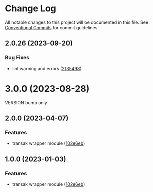# Change Log

All notable changes to this project will be documented in this file.
See [Conventional Commits](https://conventionalcommits.org) for commit guidelines.

## 2.0.26 (2023-09-20)
### Bug Fixes

* lint warning and errors ([2135498](https://github.com/bcnmy/biconomy-client-sdk/commit/2135498896beb54d25add820c1521ffa22d5db7c))




# 3.0.0 (2023-08-28)

VERSION bump only



## 2.0.0 (2023-04-07)


### Features

* transak wrapper module ([102e6eb](https://github.com/bcnmy/biconomy-client-sdk/commit/102e6eb5f179e4aff77d1e91973e0b32fa7b8f9a))





## 1.0.0 (2023-01-03)


### Features

* transak wrapper module ([102e6eb](https://github.com/bcnmy/biconomy-client-sdk/commit/102e6eb5f179e4aff77d1e91973e0b32fa7b8f9a))
